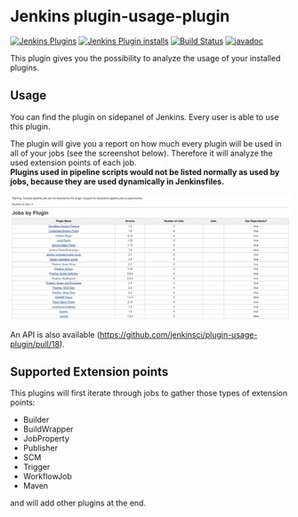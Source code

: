 # Jenkins plugin-usage-plugin

[![Jenkins Plugins](https://img.shields.io/jenkins/plugin/v/plugin-usage-plugin)](https://github.com/jenkinsci/plugin-usage-plugin/releases)
[![Jenkins Plugin installs](https://img.shields.io/jenkins/plugin/i/plugin-usage-plugin)](https://plugins.jenkins.io/plugin-usage-plugin/)
[![Build Status](https://ci.jenkins.io/buildStatus/icon?job=Plugins/plugin-usage-plugin/master)](https://ci.jenkins.io/blue/organizations/jenkins/Plugins%2Fplugin-usage-plugin/branches)
[![javadoc](https://img.shields.io/badge/javadoc-available-brightgreen.svg)](https://javadoc.jenkins.io/plugin/plugin-usage-plugin/)

This plugin gives you the possibility to analyze the usage of your
installed plugins.

## Usage

You can find the plugin on sidepanel of Jenkins. Every user is able to
use this plugin.

The plugin will give you a report on how much every plugin will be used
in all of your jobs (see the screenshot below). Therefore it will
analyze the used extension points of each job.  
**Plugins used in pipeline scripts would not be listed normally as used
by jobs, because they are used dynamically in Jenkinsfiles.**

![plugin view](screenshot.png)

An API is also available (https://github.com/jenkinsci/plugin-usage-plugin/pull/18).

## Supported Extension points

This plugins will first iterate through jobs to gather those types of
extension points:

-   Builder
-   BuildWrapper
-   JobProperty
-   Publisher
-   SCM
-   Trigger
-   WorkflowJob
-   Maven

and will add other plugins at the end. 
